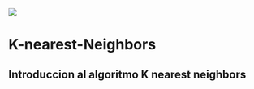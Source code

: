 ![](https://i.imgur.com/UicbBUP.jpg)
# K-nearest-Neighbors
## Introduccion al algoritmo K nearest neighbors
